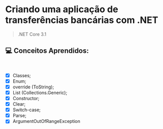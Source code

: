 # Criando uma aplicação de transferências bancárias com .NET

> .NET Core 3.1


## 💻 Conceitos Aprendidos:
<br>

- [x] Classes; 
- [X] Enum;
- [X] override (ToString);
- [X] List<T> (Collections.Generic);
- [X] Constructor;
- [X] Clear;
- [X] Switch-case;
- [X] Parse;
- [X] ArgumentOutOfRangeException
